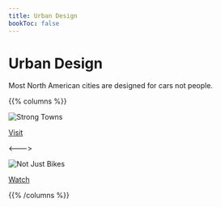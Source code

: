 ```yaml
---
title: Urban Design
bookToc: false
---
```


# Urban Design

Most North American cities are designed for cars not people.

{{% columns %}}

![Strong Towns](StrongTowns.png)

[Visit](https://www.strongtowns.org/)

<--->

![Not Just Bikes](NotJustBikes.jpg)

[Watch](https://www.youtube.com/c/NotJustBikes)

{{% /columns %}}

